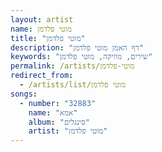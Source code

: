 ```yaml
---
layout: artist
name: מוטי פלדמן
title: "מוטי פלדמן"
description: "דף האמן מוטי פלדמן"
keywords: "שירים, מוזיקה, מוטי פלדמן"
permalink: /artists/מוטי-פלדמן
redirect_from:
  - /artists/list/מוטי פלדמן
songs:
  - number: "32883"
    name: "אמא"
    album: "סינגלים"
    artist: "מוטי פלדמן"
---
```

